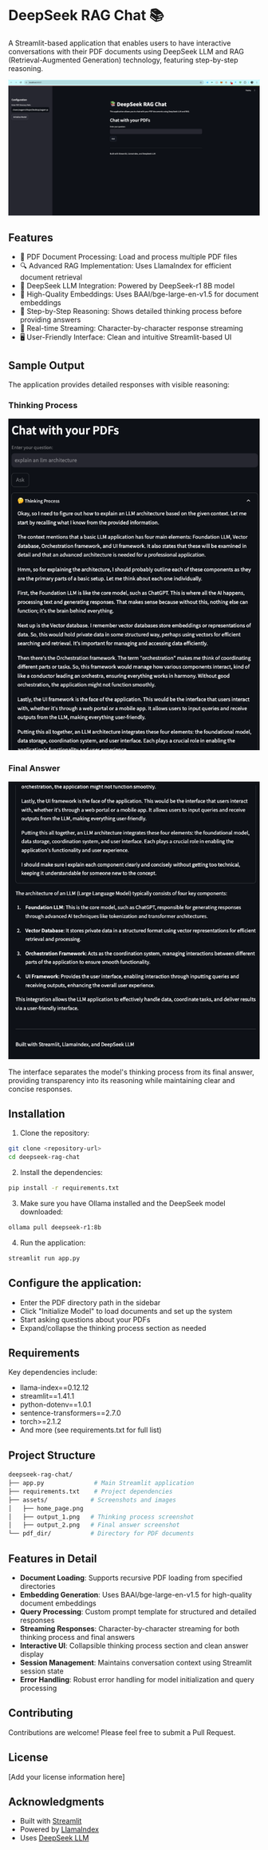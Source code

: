 # DeepSeek RAG Chat 📚

A Streamlit-based application that enables users to have interactive conversations with their PDF documents using DeepSeek LLM and RAG (Retrieval-Augmented Generation) technology, featuring step-by-step reasoning.

![DeepSeek RAG Chat Interface](assets/home_page.png)

## Features

- 📄 PDF Document Processing: Load and process multiple PDF files
- 🔍 Advanced RAG Implementation: Uses LlamaIndex for efficient document retrieval
- 🤖 DeepSeek LLM Integration: Powered by DeepSeek-r1 8B model
- 💪 High-Quality Embeddings: Uses BAAI/bge-large-en-v1.5 for document embeddings
- 🎯 Step-by-Step Reasoning: Shows detailed thinking process before providing answers
- 🔄 Real-time Streaming: Character-by-character response streaming
- 🖥️ User-Friendly Interface: Clean and intuitive Streamlit-based UI

## Sample Output

The application provides detailed responses with visible reasoning:

### Thinking Process
![Thinking Process](assets/output_1.png)

### Final Answer
![Final Answer](assets/output_2.png)

The interface separates the model's thinking process from its final answer, providing transparency into its reasoning while maintaining clear and concise responses.

## Installation

1. Clone the repository:

```bash
git clone <repository-url>
cd deepseek-rag-chat
```

2. Install the dependencies:

```bash
pip install -r requirements.txt
```

3. Make sure you have Ollama installed and the DeepSeek model downloaded:

```bash
ollama pull deepseek-r1:8b
```

4. Run the application:

```bash
streamlit run app.py
```

## Configure the application:
- Enter the PDF directory path in the sidebar
- Click "Initialize Model" to load documents and set up the system
- Start asking questions about your PDFs
- Expand/collapse the thinking process section as needed

## Requirements

Key dependencies include:
- llama-index==0.12.12
- streamlit==1.41.1
- python-dotenv==1.0.1
- sentence-transformers==2.7.0
- torch>=2.1.2
- And more (see requirements.txt for full list)

## Project Structure

```bash
deepseek-rag-chat/
├── app.py              # Main Streamlit application
├── requirements.txt    # Project dependencies
├── assets/            # Screenshots and images
│   ├── home_page.png
│   ├── output_1.png   # Thinking process screenshot
│   ├── output_2.png   # Final answer screenshot
└── pdf_dir/           # Directory for PDF documents
```

## Features in Detail

- **Document Loading**: Supports recursive PDF loading from specified directories
- **Embedding Generation**: Uses BAAI/bge-large-en-v1.5 for high-quality document embeddings
- **Query Processing**: Custom prompt template for structured and detailed responses
- **Streaming Responses**: Character-by-character streaming for both thinking process and final answers
- **Interactive UI**: Collapsible thinking process section and clean answer display
- **Session Management**: Maintains conversation context using Streamlit session state
- **Error Handling**: Robust error handling for model initialization and query processing

## Contributing

Contributions are welcome! Please feel free to submit a Pull Request.

## License

[Add your license information here]

## Acknowledgments

- Built with [Streamlit](https://streamlit.io/)
- Powered by [LlamaIndex](https://www.llamaindex.ai/)
- Uses [DeepSeek LLM](https://github.com/deepseek-ai/DeepSeek-LLM)
